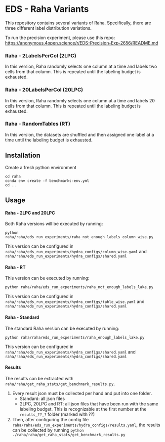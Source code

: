 # EDS - Raha Variants
This repository contains several variants of Raha. Specifically, there are three different label distribution variations.

To run the precision experiment, please use this repo: https://anonymous.4open.science/r/EDS-Precision-Exp-2656/README.md

### Raha - 2LabelsPerCol (2LPC)
In this version, Raha randomly selects one column at a time and labels two cells from that column. 
This is repeated until the labeling budget is exhausted.

### Raha - 20LabelsPerCol (20LPC)
In this version, Raha randomly selects one column at a time and labels 20 cells from that column.
This is repeated until the labeling budget is exhausted.
### Raha - RandomTables (RT)
In this version, the datasets are shuffled and then assigned one label at a time until the labeling budget is exhausted.


## Installation
Create a fresh python environment
```shell
cd raha
conda env create -f benchmarks-env.yml
cd ..
```
## Usage
#### Raha - 2LPC and 20LPC
Both Raha versions will be executed by running:

``python raha/raha/eds_run_experiments/raha_not_enough_labels_column_wise.py``

This version can be configured in ``raha/raha/eds_run_experiments/hydra_configs/column_wise.yaml`` and 
``raha/raha/eds_run_experiments/hydra_configs/shared.yaml``
#### Raha - RT
This version can be executed by running:

``python raha/raha/eds_run_experiments/raha_not_enough_labels_lake.py``

This version can be configured in ``raha/raha/eds_run_experiments/hydra_configs/table_wise.yaml`` and 
``raha/raha/eds_run_experiments/hydra_configs/shared.yaml``
#### Raha - Standard
The standard Raha version can be executed by running:

``python raha/raha/eds_run_experiments/raha_enough_labels_lake.py``

This version can be configured in ``raha/raha/eds_run_experiments/hydra_configs/shared.yaml`` and 
``raha/raha/eds_run_experiments/hydra_configs/shared.yaml``

#### Results
The results can be extracted with ``raha/raha/get_raha_stats/get_benchmark_results.py``. 

1. Every result json must be collected per hand and put into one folder.
   - Standard: all json files
   - 2LPC, 20LPC and RT: all json files that have been run with the same labeling budget. This is recognizable at the 
   first number at the ``results_??_?`` folder (marked with ??)
2. Then, after configuring the config file ``raha/raha/eds_run_experiments/hydra_configs/results.yaml``, the results can be collected by running
``python ./raha/raha/get_raha_stats/get_benchmark_results.py``